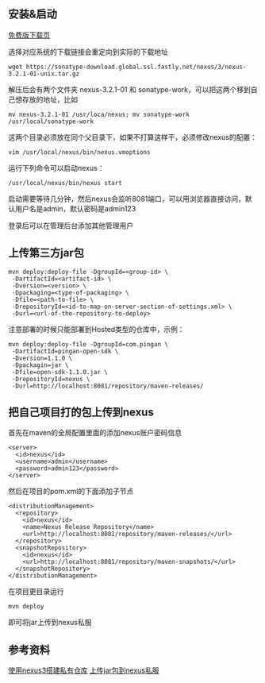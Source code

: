 ## 安装&启动 ##

[免费版下载页](https://www.sonatype.com/download-oss-sonatype)

选择对应系统的下载链接会重定向到实际的下载地址

```wget https://sonatype-download.global.ssl.fastly.net/nexus/3/nexus-3.2.1-01-unix.tar.gz```

解压后会有两个文件夹 nexus-3.2.1-01 和 sonatype-work，可以把这两个移到自己想存放的地址，比如

``` mv nexus-3.2.1-01 /usr/loca/nexus; mv sonatype-work /usr/local/sonatype-work ```

这两个目录必须放在同个父目录下，如果不打算这样干，必须修改nexus的配置：

``` vim /usr/local/nexus/bin/nexus.vmoptions ```

运行下列命令可以启动nexus：

``` /usr/local/nexus/bin/nexus start ```

启动需要等待几分钟，然后nexus会监听8081端口，可以用浏览器直接访问，默认用户名是admin，默认密码是admin123

登录后可以在管理后台添加其他管理用户

## 上传第三方jar包  ##

```
mvn deploy:deploy-file -DgroupId=<group-id> \
 -DartifactId=<artifact-id> \
 -Dversion=<version> \
 -Dpackaging=<type-of-packaging> \
 -Dfile=<path-to-file> \
 -DrepositoryId=<id-to-map-on-server-section-of-settings.xml> \
 -Durl=<url-of-the-repository-to-deploy>
```

注意部署的时候只能部署到Hosted类型的仓库中，示例：

```
mvn deploy:deploy-file -DgroupId=com.pingan \
 -DartifactId=pingan-open-sdk \
 -Dversion=1.1.0 \
 -Dpackagin=jar \
 -Dfile=open-sdk-1.1.0.jar \
 -DrepositoryId=nexus \
 -Durl=http://localhost:8081/repository/maven-releases/
```

## 把自己项目打的包上传到nexus  ##

首先在maven的全局配置里面的<servers>添加nexus账户密码信息
```
<server>
  <id>nexus</id>
  <username>admin</username>
  <password>admin123</password>
</server>
```

然后在项目的pom.xml的<project>下面添加子节点
```
<distributionManagement>
  <repository>
    <id>nexus</id>
    <name>Nexus Release Repository</name>
    <url>http://localhost:8081/repository/maven-releases/</url>
  </repository>
  <snapshotRepository>
    <id>nexus</id>
    <url>http://localhost:8081/repository/maven-snapshots/</url>
  </snapshotRepository>
</distributionManagement>
```

在项目更目录运行
```
mvn deploy
```
即可将jar上传到nexus私服

## 参考资料 ##

[使用nexus3搭建私有仓库](http://www.jianshu.com/p/dbeae430f29d)
[上传jar包到nexus私服](https://my.oschina.net/lujianing/blog/297128)
